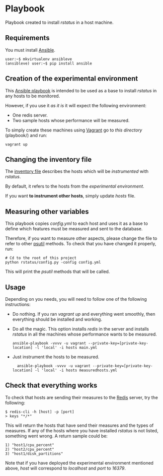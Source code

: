 Playbook
========

Playbook created to install _rstatus_ in a host machine.


Requirements
------------

You must install [Ansible](http://www.ansible.com).

    user:~$ mkvirtualenv ansibleve
    (ansibleve) user:~$ pip install ansible


Creation of the experimental environment
----------------------------------------

This [Ansible playbook](http://docs.ansible.com/playbooks.html) is intended to be used as a base to install _rstatus_ in any hosts to be monitored.

However, if you use it _as it is_ it will expect the following environment:

 * One redis server.
 * Two sample hosts whose performance will be measured.

To simply create these machines using [Vagrant](https://www.vagrantup.com/) go to _this directory_ (playbook/) and run:

    vagrant up


Changing the inventory file
---------------------------

The [inventory file](http://docs.ansible.com/intro_inventory.html) describes the hosts which will be _instrumented_ with _rstatus_.

By default, it refers to the hosts from the _experimental environment_.

If you want __to instrument other hosts__, simply update _hosts_ file.


Measuring other variables
-------------------------

This playbook copies _config.yml_ to each host and uses it as a base to define which features must be measured and sent to the database.

Therefore, if you want to measure other aspects, please change the file to refer to other [psutil](https://github.com/giampaolo/psutil/) methods.
To check that you have changed it properly, run:

    # Cd to the root of this project
    python rstatus/config.py -config config.yml

This will print the _psutil_ methods that will be called.


Usage
-----

Depending on you needs, you will need to follow one of the following instructions:

* Do nothing.
  If you ran _vagrant up_ and everything went smoothly, then everything should be installed and working.

* Do all the magic.
  This option installs _redis_ in the server and installs _rstatus_ in all the machines whose performance wants to be measured.

      ansible-playbook -vvvv -u vagrant --private-key=[private-key-location] -l 'local' -i hosts main.yml

* Just instrument the hosts to be measured.

        ansible-playbook -vvvv -u vagrant --private-key=[private-key-location] -l 'local' -i hosts measuredhosts.yml


Check that everything works
---------------------------

To check that hosts are sending their measures to the [Redis](http://redis.io/) server, try the following:

    $ redis-cli -h [host] -p [port]
    > keys "*/*"

This will return the hosts that have send their measures and the types of measures.
If any of the hosts where you have installed _rstatus_ is not listed, something went wrong.
A return sample could be:

    1) "host1/cpu_percent"
    2) "host2/cpu_percent"
    3) "host1/disk_partitions"

Note that if you have deployed the experimental environment mentioned above, _host_ will correspond to _localhost_ and _port_ to _16379_.
